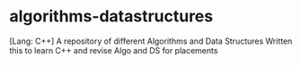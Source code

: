 # algorithms-datastructures
[Lang: C++] A repository of different Algorithms and Data Structures
Written this to learn C++ and revise Algo and DS for placements

